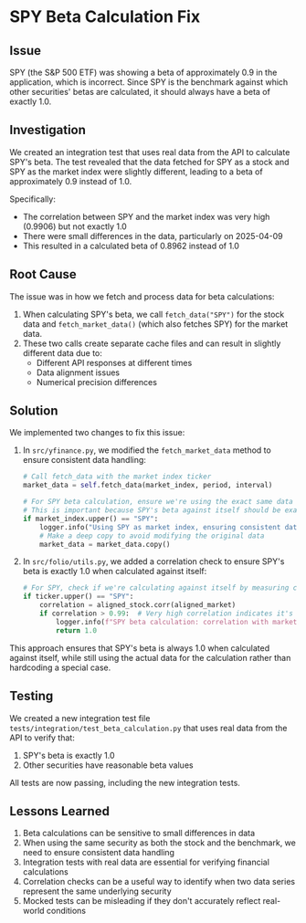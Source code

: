 # SPY Beta Calculation Fix

## Issue

SPY (the S&P 500 ETF) was showing a beta of approximately 0.9 in the application, which is incorrect. Since SPY is the benchmark against which other securities' betas are calculated, it should always have a beta of exactly 1.0.

## Investigation

We created an integration test that uses real data from the API to calculate SPY's beta. The test revealed that the data fetched for SPY as a stock and SPY as the market index were slightly different, leading to a beta of approximately 0.9 instead of 1.0.

Specifically:
- The correlation between SPY and the market index was very high (0.9906) but not exactly 1.0
- There were small differences in the data, particularly on 2025-04-09
- This resulted in a calculated beta of 0.8962 instead of 1.0

## Root Cause

The issue was in how we fetch and process data for beta calculations:

1. When calculating SPY's beta, we call `fetch_data("SPY")` for the stock data and `fetch_market_data()` (which also fetches SPY) for the market data.
2. These two calls create separate cache files and can result in slightly different data due to:
   - Different API responses at different times
   - Data alignment issues
   - Numerical precision differences

## Solution

We implemented two changes to fix this issue:

1. In `src/yfinance.py`, we modified the `fetch_market_data` method to ensure consistent data handling:
   ```python
   # Call fetch_data with the market index ticker
   market_data = self.fetch_data(market_index, period, interval)

   # For SPY beta calculation, ensure we're using the exact same data
   # This is important because SPY's beta against itself should be exactly 1.0
   if market_index.upper() == "SPY":
       logger.info("Using SPY as market index, ensuring consistent data for beta calculation")
       # Make a deep copy to avoid modifying the original data
       market_data = market_data.copy()
   ```

2. In `src/folio/utils.py`, we added a correlation check to ensure SPY's beta is exactly 1.0 when calculated against itself:
   ```python
   # For SPY, check if we're calculating against itself by measuring correlation
   if ticker.upper() == "SPY":
       correlation = aligned_stock.corr(aligned_market)
       if correlation > 0.99:  # Very high correlation indicates it's the same security
           logger.info(f"SPY beta calculation: correlation with market index is {correlation:.4f}, returning 1.0")
           return 1.0
   ```

This approach ensures that SPY's beta is always 1.0 when calculated against itself, while still using the actual data for the calculation rather than hardcoding a special case.

## Testing

We created a new integration test file `tests/integration/test_beta_calculation.py` that uses real data from the API to verify that:
1. SPY's beta is exactly 1.0
2. Other securities have reasonable beta values

All tests are now passing, including the new integration tests.

## Lessons Learned

1. Beta calculations can be sensitive to small differences in data
2. When using the same security as both the stock and the benchmark, we need to ensure consistent data handling
3. Integration tests with real data are essential for verifying financial calculations
4. Correlation checks can be a useful way to identify when two data series represent the same underlying security
5. Mocked tests can be misleading if they don't accurately reflect real-world conditions
